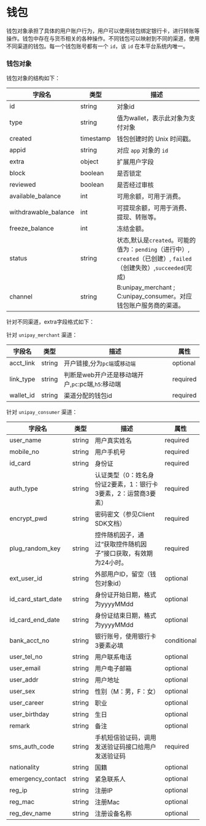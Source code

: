 # 钱包

钱包对象承担了具体的用户账户行为，用户可以使用钱包绑定银行卡，进行转账等操作。钱包中存在与货币相关的各种操作。不同钱包可以映射到不同的渠道，使用不同渠道的钱包。每一个钱包账号都有一个 `id`，该 `id` 在本平台系统内唯一。

### 钱包对象

钱包对象的结构如下：

| 字段名               | 类型      | 描述                                   |
| -------------------- | --------- | -------------------------------------- |
| id                   | string    | 对象id                                 |
| type                 | string    | 值为wallet，表示此对象为支付对象       |
| created              | timestamp | 钱包创建时的 Unix 时间戳。             |
| appid                | string    | 对应 `app` 对象的 `id`                 |
| extra                | object    | 扩展用户字段                           |
| block                | boolean   | 是否锁定                               |
| reviewed             | boolean   | 是否经过审核                           |
| available_balance    | int       | 可用余额，可用于消费。                 |
| withdrawable_balance | int       | 可提现余额，可用于消费、提现、转账等。 |
| freeze_balance       | int       | 冻结金额。                       |
| status       | string | 状态,默认是`created`。可能的值为：`pending`（进行中）, `created`（已创建）, `failed`（创建失败）,`succeeded`(完成) |
| channel              | string    | B:unipay_merchant ; C:unipay_consumer。对应钱包账户服务商的渠道。       |

针对不同渠道，extra字段格式如下：

针对 `unipay_merchant`  渠道：

| 字段名    | 类型   | 描述             | 属性     |
| --------- | ------ | ---------------- | -------- |
| acct_link | string | 开户链接,分为`pc端`或`移动端`         | optional |
| link_type | string | 判断是web开户还是移动端开户,`pc`:pc端,`h5`:移动端|required|
| wallet_id | string | 渠道分配的钱包id | required |

针对 `unipay_consumer` 渠道：

| 字段名             | 类型   | 描述                                                         | 属性        |
| ------------------ | ------ | ------------------------------------------------------------ | ----------- |
| user_name          | string | 用户真实姓名                                                 | required    |
| mobile_no          | string | 用户手机号                                                   | required    |
| id_card            | string | 身份证                                                       | required    |
| auth_type          | string | 认证类型（0：姓名身份证2要素，1：银行卡3要素，2：运营商3要素） | required    |
| encrypt_pwd        | string | 密码密文（参见Client SDK文档）                               | required    |
| plug_random_key    | string | 控件随机因子，通过“获取控件随机因子”接口获取，有效期为24小时。 | required    |
| ext_user_id        | string | 外部用户ID，留空（钱包对象id）                               | optional    |
| id_card_start_date | string | 身份证开始日期，格式为yyyyMMdd                               | optional    |
| id_card_end_date   | string | 身份证结束日期，格式为yyyyMMdd                               | optional    |
| bank_acct_no       | string | 银行账号，使用银行卡3要素必填                                | conditional |
| user_tel_no        | string | 用户联系电话                                                 | optional    |
| user_email         | string | 用户电子邮箱                                                 | optional    |
| user_addr          | string | 用户地址                                                     | optional    |
| user_sex           | string | 性别（M：男，F：女）                                         | optional    |
| user_career        | string | 职业                                                         | optional    |
| user_birthday      | string | 生日                                                         | optional    |
| remark             | string | 备注                                                         | optional    |
| sms_auth_code      | string | 手机短信验证码，调用发送验证码接口给用户发送验证码           | required    |
| nationality        | string | 国籍                                                         | optional    |
| emergency_contact  | string | 紧急联系人                                                   | optional    |
| reg_ip             | string | 注册IP                                                       | optional    |
| reg_mac            | string | 注册Mac                                                      | optional    |
| reg_dev_name       | string | 注册设备名称                                                 | optional    |
